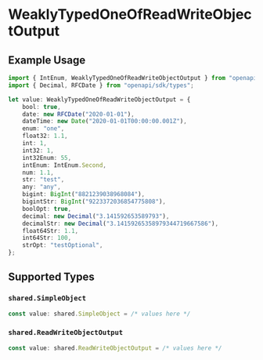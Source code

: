 # WeaklyTypedOneOfReadWriteObjectOutput

## Example Usage

```typescript
import { IntEnum, WeaklyTypedOneOfReadWriteObjectOutput } from "openapi/sdk/models/shared";
import { Decimal, RFCDate } from "openapi/sdk/types";

let value: WeaklyTypedOneOfReadWriteObjectOutput = {
    bool: true,
    date: new RFCDate("2020-01-01"),
    dateTime: new Date("2020-01-01T00:00:00.001Z"),
    enum: "one",
    float32: 1.1,
    int: 1,
    int32: 1,
    int32Enum: 55,
    intEnum: IntEnum.Second,
    num: 1.1,
    str: "test",
    any: "any",
    bigint: BigInt("8821239038968084"),
    bigintStr: BigInt("9223372036854775808"),
    boolOpt: true,
    decimal: new Decimal("3.141592653589793"),
    decimalStr: new Decimal("3.14159265358979344719667586"),
    float64Str: 1.1,
    int64Str: 100,
    strOpt: "testOptional",
};
```

## Supported Types

### `shared.SimpleObject`

```typescript
const value: shared.SimpleObject = /* values here */
```

### `shared.ReadWriteObjectOutput`

```typescript
const value: shared.ReadWriteObjectOutput = /* values here */
```

